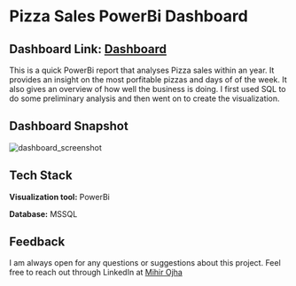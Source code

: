
# Pizza Sales PowerBi Dashboard

## Dashboard Link: [Dashboard](https://app.powerbi.com/view?r=eyJrIjoiMTQxMjQ2OGEtMzY1Ny00ZDBiLTg4ZDMtNzRjOTU0NzM5MDExIiwidCI6IjE4YjI5ODM2LThhYzItNGUxZi05YjU3LWEyZWFmM2U1OTU1MyJ9)

This is a quick PowerBi report that analyses Pizza sales within an year. It provides an insight on the most porfitable pizzas and days of of the week. It also gives an overview of how well the business is doing. I first used SQL to do some preliminary analysis and then went on to create the visualization.

## Dashboard Snapshot

![dashboard_screenshot](https://github.com/MihirOjha/Pizza_sales_PowerBi_dashboard/assets/76265950/49ac7879-7827-41a1-8e51-6018fd235818)

## Tech Stack

**Visualization tool:** PowerBi

**Database:** MSSQL


## Feedback

I am always open for any questions or suggestions about this project. Feel free to reach out through LinkedIn at [Mihir Ojha](https://www.linkedin.com/in/mihir-ojha-858a3b159/)
